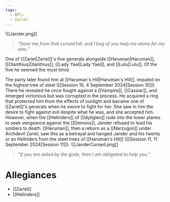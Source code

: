 ```yaml
---
tags:
  - NPCs
  - Zariel
---
```

![[Jander.png]]
> *“Save me from that cursed hill, and I beg of you help me atone for my sins.”*

One of [[Zariel|Zariel]]'s five generals alongside [[Haruman|Haruman]], [[Olanthius|Olanthius]], [[Lady Yael|Lady Yael]], and [[Lulu|Lulu]]. Of the five he seemed the most timid.

The party later found him at [[Haruman's Hill|Haruman's Hill]], impaled on the highest tree of steel ([[Session 10, 4 September 2024|Session 10]]). There he revealed he once fought against a [[Vampire]], [[Cassiar]], and emerged victorious but was corrupted in the process. He acquired a ring that protected him from the effects of sunlight and became one of [[Zariel]]'s generals when he swore to fight for her. She saw in him the desire to fight against evil despite what he was, and she accepted him. However, when the [[Hellriders]] of [[Idyllglen]] rode into the lower planes to seek vengeance against the [[Demons]], Jander refused to lead his soldiers to death. [[Haruman]], then a reborn as a [[Narzugon]] under Archdevil Zariel, saw this as a betrayal and hanged Jander and his twenty or so Hellriders from the steel trees of [[Haruman's Hill]] ([[Session 11, 11 September 2024|Session 11]]).
![[JanderCursed.png]]
> *"If you are aided by the gods, then I am obligated to help you."*
# Allegiances
- [[Zariel]]
- [[Hellriders]]